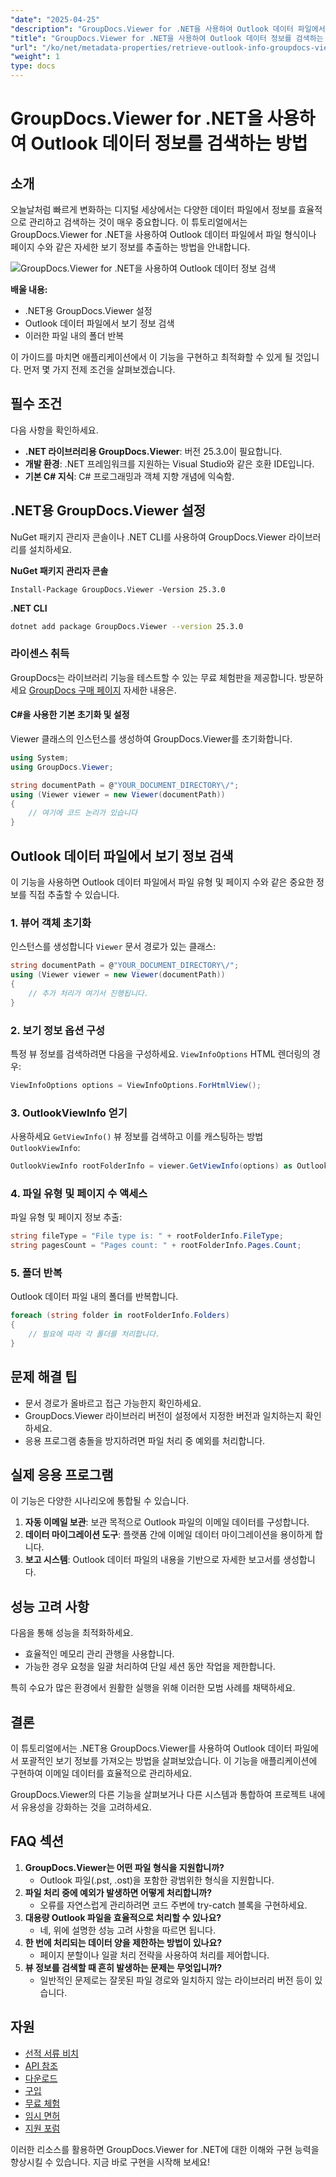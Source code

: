 ```yaml
---
"date": "2025-04-25"
"description": "GroupDocs.Viewer for .NET을 사용하여 Outlook 데이터 파일에서 자세한 보기 정보를 효율적으로 추출하는 방법을 알아보세요. 이 포괄적인 가이드를 통해 생산성을 향상시키세요."
"title": "GroupDocs.Viewer for .NET을 사용하여 Outlook 데이터 정보를 검색하는 방법"
"url": "/ko/net/metadata-properties/retrieve-outlook-info-groupdocs-viewer-net/"
"weight": 1
type: docs
---
```

# GroupDocs.Viewer for .NET을 사용하여 Outlook 데이터 정보를 검색하는 방법

## 소개

오늘날처럼 빠르게 변화하는 디지털 세상에서는 다양한 데이터 파일에서 정보를 효율적으로 관리하고 검색하는 것이 매우 중요합니다. 이 튜토리얼에서는 GroupDocs.Viewer for .NET을 사용하여 Outlook 데이터 파일에서 파일 형식이나 페이지 수와 같은 자세한 보기 정보를 추출하는 방법을 안내합니다.

![GroupDocs.Viewer for .NET을 사용하여 Outlook 데이터 정보 검색](/viewer/metadata-properties/retrieve-outlook-data-information.png)

**배울 내용:**
- .NET용 GroupDocs.Viewer 설정
- Outlook 데이터 파일에서 보기 정보 검색
- 이러한 파일 내의 폴더 반복

이 가이드를 마치면 애플리케이션에서 이 기능을 구현하고 최적화할 수 있게 될 것입니다. 먼저 몇 가지 전제 조건을 살펴보겠습니다.

## 필수 조건

다음 사항을 확인하세요.
- **.NET 라이브러리용 GroupDocs.Viewer**: 버전 25.3.0이 필요합니다.
- **개발 환경**: .NET 프레임워크를 지원하는 Visual Studio와 같은 호환 IDE입니다.
- **기본 C# 지식**: C# 프로그래밍과 객체 지향 개념에 익숙함.

## .NET용 GroupDocs.Viewer 설정

NuGet 패키지 관리자 콘솔이나 .NET CLI를 사용하여 GroupDocs.Viewer 라이브러리를 설치하세요.

**NuGet 패키지 관리자 콘솔**
```shell
Install-Package GroupDocs.Viewer -Version 25.3.0
```

**.NET CLI**
```bash
dotnet add package GroupDocs.Viewer --version 25.3.0
```

### 라이센스 취득

GroupDocs는 라이브러리 기능을 테스트할 수 있는 무료 체험판을 제공합니다. 방문하세요 [GroupDocs 구매 페이지](https://purchase.groupdocs.com/buy) 자세한 내용은.

#### C#을 사용한 기본 초기화 및 설정

Viewer 클래스의 인스턴스를 생성하여 GroupDocs.Viewer를 초기화합니다.

```csharp
using System;
using GroupDocs.Viewer;

string documentPath = @"YOUR_DOCUMENT_DIRECTORY\/";
using (Viewer viewer = new Viewer(documentPath))
{
    // 여기에 코드 논리가 있습니다
}
```

## Outlook 데이터 파일에서 보기 정보 검색

이 기능을 사용하면 Outlook 데이터 파일에서 파일 유형 및 페이지 수와 같은 중요한 정보를 직접 추출할 수 있습니다.

### 1. 뷰어 객체 초기화

인스턴스를 생성합니다 `Viewer` 문서 경로가 있는 클래스:

```csharp
string documentPath = @"YOUR_DOCUMENT_DIRECTORY\/";
using (Viewer viewer = new Viewer(documentPath))
{
    // 추가 처리가 여기서 진행됩니다.
}
```

### 2. 보기 정보 옵션 구성

특정 뷰 정보를 검색하려면 다음을 구성하세요. `ViewInfoOptions` HTML 렌더링의 경우:

```csharp
ViewInfoOptions options = ViewInfoOptions.ForHtmlView();
```

### 3. OutlookViewInfo 얻기

사용하세요 `GetViewInfo()` 뷰 정보를 검색하고 이를 캐스팅하는 방법 `OutlookViewInfo`:

```csharp
OutlookViewInfo rootFolderInfo = viewer.GetViewInfo(options) as OutlookViewInfo;
```

### 4. 파일 유형 및 페이지 수 액세스

파일 유형 및 페이지 정보 추출:

```csharp
string fileType = "File type is: " + rootFolderInfo.FileType;
string pagesCount = "Pages count: " + rootFolderInfo.Pages.Count;
```

### 5. 폴더 반복

Outlook 데이터 파일 내의 폴더를 반복합니다.

```csharp
foreach (string folder in rootFolderInfo.Folders)
{
    // 필요에 따라 각 폴더를 처리합니다.
}
```

## 문제 해결 팁

- 문서 경로가 올바르고 접근 가능한지 확인하세요.
- GroupDocs.Viewer 라이브러리 버전이 설정에서 지정한 버전과 일치하는지 확인하세요.
- 응용 프로그램 충돌을 방지하려면 파일 처리 중 예외를 처리합니다.

## 실제 응용 프로그램

이 기능은 다양한 시나리오에 통합될 수 있습니다.
1. **자동 이메일 보관**: 보관 목적으로 Outlook 파일의 이메일 데이터를 구성합니다.
2. **데이터 마이그레이션 도구**: 플랫폼 간에 이메일 데이터 마이그레이션을 용이하게 합니다.
3. **보고 시스템**: Outlook 데이터 파일의 내용을 기반으로 자세한 보고서를 생성합니다.

## 성능 고려 사항

다음을 통해 성능을 최적화하세요.
- 효율적인 메모리 관리 관행을 사용합니다.
- 가능한 경우 요청을 일괄 처리하여 단일 세션 동안 작업을 제한합니다.

특히 수요가 많은 환경에서 원활한 실행을 위해 이러한 모범 사례를 채택하세요.

## 결론

이 튜토리얼에서는 .NET용 GroupDocs.Viewer를 사용하여 Outlook 데이터 파일에서 포괄적인 보기 정보를 가져오는 방법을 살펴보았습니다. 이 기능을 애플리케이션에 구현하여 이메일 데이터를 효율적으로 관리하세요.

GroupDocs.Viewer의 다른 기능을 살펴보거나 다른 시스템과 통합하여 프로젝트 내에서 유용성을 강화하는 것을 고려하세요.

## FAQ 섹션

1. **GroupDocs.Viewer는 어떤 파일 형식을 지원합니까?**
   - Outlook 파일(.pst, .ost)을 포함한 광범위한 형식을 지원합니다.
2. **파일 처리 중에 예외가 발생하면 어떻게 처리합니까?**
   - 오류를 자연스럽게 관리하려면 코드 주변에 try-catch 블록을 구현하세요.
3. **대용량 Outlook 파일을 효율적으로 처리할 수 있나요?**
   - 네, 위에 설명한 성능 고려 사항을 따르면 됩니다.
4. **한 번에 처리되는 데이터 양을 제한하는 방법이 있나요?**
   - 페이지 분할이나 일괄 처리 전략을 사용하여 처리를 제어합니다.
5. **뷰 정보를 검색할 때 흔히 발생하는 문제는 무엇입니까?**
   - 일반적인 문제로는 잘못된 파일 경로와 일치하지 않는 라이브러리 버전 등이 있습니다.

## 자원
- [선적 서류 비치](https://docs.groupdocs.com/viewer/net/)
- [API 참조](https://reference.groupdocs.com/viewer/net/)
- [다운로드](https://releases.groupdocs.com/viewer/net/)
- [구입](https://purchase.groupdocs.com/buy)
- [무료 체험](https://releases.groupdocs.com/viewer/net/)
- [임시 면허](https://purchase.groupdocs.com/temporary-license/)
- [지원 포럼](https://forum.groupdocs.com/c/viewer/9)

이러한 리소스를 활용하면 GroupDocs.Viewer for .NET에 대한 이해와 구현 능력을 향상시킬 수 있습니다. 지금 바로 구현을 시작해 보세요!